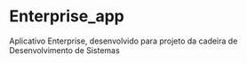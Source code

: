 # Enterprise_app
Aplicativo Enterprise, desenvolvido para projeto da cadeira de Desenvolvimento de Sistemas
